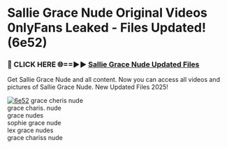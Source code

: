 # Sallie Grace Nude Original Videos 0nlyFans Leaked - Files Updated! (6e52)

<h3>🔴 CLICK HERE 🌐==►► <a href="https://tinyurl.com/4mcuefdz" rel="nofollow">Sallie Grace Nude Updated Files</a></h3>

Get Sallie Grace Nude and all content. Now you can access all videos and pictures of Sallie Grace Nude. New Updated Files 2025!

[![6e52](https://i.imgur.com/StAQSOY.gif)](https://tinyurl.com/4mcuefdz)
grace cheris nude<br>
grace charis. nude<br>
grace nudes<br>
sophie grace nude<br>
lex grace nudes<br>
grace chariss nude